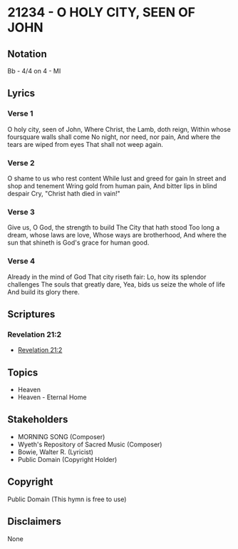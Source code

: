 # 21234 - O HOLY CITY, SEEN OF JOHN

## Notation

Bb - 4/4 on 4 - MI

## Lyrics

### Verse 1

O holy city, seen of John, Where Christ, the Lamb, doth reign, Within whose foursquare walls shall come No night, nor need, nor pain, And where the tears are wiped from eyes That shall not weep again.

### Verse 2

O shame to us who rest content While lust and greed for gain In street and shop and tenement Wring gold from human pain, And bitter lips in blind despair Cry, "Christ hath died in vain!"

### Verse 3

Give us, O God, the strength to build The City that hath stood Too long a dream, whose laws are love, Whose ways are brotherhood, And where the sun that shineth is God's grace for human good.

### Verse 4

Already in the mind of God That city riseth fair: Lo, how its splendor challenges The souls that greatly dare, Yea, bids us seize the whole of life And build its glory there.


## Scriptures

### Revelation 21:2

- [Revelation 21:2](https://www.biblegateway.com/passage/?search=Revelation%2021%3A2)


## Topics

- Heaven
- Heaven - Eternal Home

## Stakeholders

- MORNING SONG (Composer)
- Wyeth's Repository of Sacred Music (Composer)
- Bowie, Walter R. (Lyricist)
- Public Domain (Copyright Holder)

## Copyright

Public Domain
(This hymn is free to use)

## Disclaimers

None

